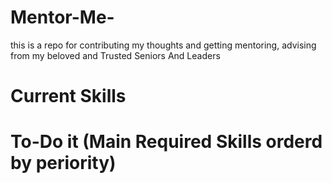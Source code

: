 # Mentor-Me-
this is a repo for contributing my thoughts and getting mentoring, advising from my beloved and Trusted Seniors And Leaders 

# Current Skills 


# To-Do it (Main Required Skills orderd by periority)



#
